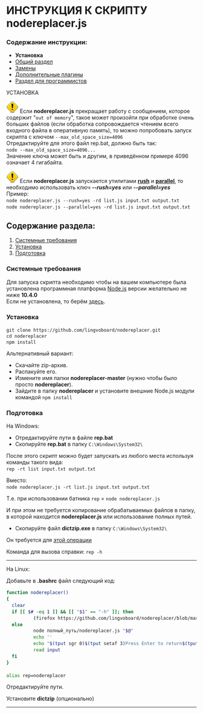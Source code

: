 # ИНСТРУКЦИЯ К СКРИПТУ nodereplacer.js

### Содержание инструкции:

* **Установка**
* [Общий раздел](index.md)
* [Замены](replacer.md)
* [Дополнительные плагины](plugins.md)
* [Раздел для программистов](javascript.md)


УСТАНОВКА

![warning.png](./../warning.png)
Если **nodereplacer.js** прекращает работу с сообщением, которое содержит "`out of memory`", такое может произойти при обработке очень больших файлов (если обработка сопровождается чтением всего входного файла в оперативную память), то можно попробовать запуск скрипта с ключом `--max_old_space_size=4096`</br>
Отредактируйте для этого файл rep.bat, должно быть так:</br>
`node --max_old_space_size=4096...`</br>
Значение ключа может быть и другим, в приведённом примере 4096 означает 4 гигабайта.

![warning.png](./../warning.png)
Если **nodereplacer.js** запускается утилитами [**rush**](https://github.com/shenwei356/rush) и [**parallel**](https://www.gnu.org/software/parallel/), то необходимо использовать ключ **_--rush=yes_** или **_--parallel=yes_**</br>
Пример:</br>
`node nodereplacer.js --rush=yes -rd list.js input.txt output.txt`</br>
`node nodereplacer.js --parallel=yes -rd list.js input.txt output.txt`

## Содержание раздела:

1. [Системные требования](#Системные-требования)
2. [Установка](#Установка)
3. [Подготовка](#Подготовка)

### Системные требования

Для запуска скрипта необходимо чтобы на вашем компьютере была установлена программная платформа [Node.js](https://ru.wikipedia.org/wiki/Node.js) версии желательно не ниже **10.4.0**</br>
Если не установлена, то берём [здесь](https://nodejs.org/).

### Установка
```
git clone https://github.com/lingvoboard/nodereplacer.git
cd nodereplacer
npm install
```

Альтернативный вариант:
* Скачайте zip-архив.
* Распакуйте его.
* Измените имя папки **nodereplacer-master** (нужно чтобы было просто **nodereplacer**).
* Зайдите в папку **nodereplacer** и установите внешние Node.js модули командой `npm install`

### Подготовка

На Windows:

* Отредактируйте пути в файле **rep.bat**
* Скопируйте **rep.bat** в папку `C:\Windows\System32\`

После этого скрипт можно будет запускать из любого места используя команды такого вида:</br>
`rep -rt list input.txt output.txt`

Вместо:</br>
`node nodereplacer.js -rt list.js input.txt output.txt`

Т.е. при использовании батника `rep` = `node nodereplacer.js`

И при этом не требуется копирование обрабатываемых файлов в папку, в которой находится **nodereplacer.js** или использование полных путей.

* Скопируйте файл **dictzip.exe** в папку `C:\Windows\System32\`

Он требуется для [этой операции](/help/files/md/index.md#5-node-nodereplacerjs-inputglsoutputifo)

Команда для вызова справки: `rep -h`

<hr>

На Linux:

Добавьте в **.bashrc** файл следующий код:

```bash
function nodereplacer()
{
  clear
  if [[ $# -eq 1 ]] && [[ "$1" == "-h" ]]; then
          (firefox https://github.com/lingvoboard/nodereplacer/blob/master/help/files/md/index.md >/dev/null 2>&1 &)
  else
          node полный_путь/nodereplacer.js "$@"
          echo ''
          echo "$(tput sgr 0)$(tput setaf 3)Press Enter to return$(tput sgr 0)"
          read input
  fi      
}

alias rep=nodereplacer
```

Отредактируйте пути.

Установите **dictzip** (опционально)

<hr>

